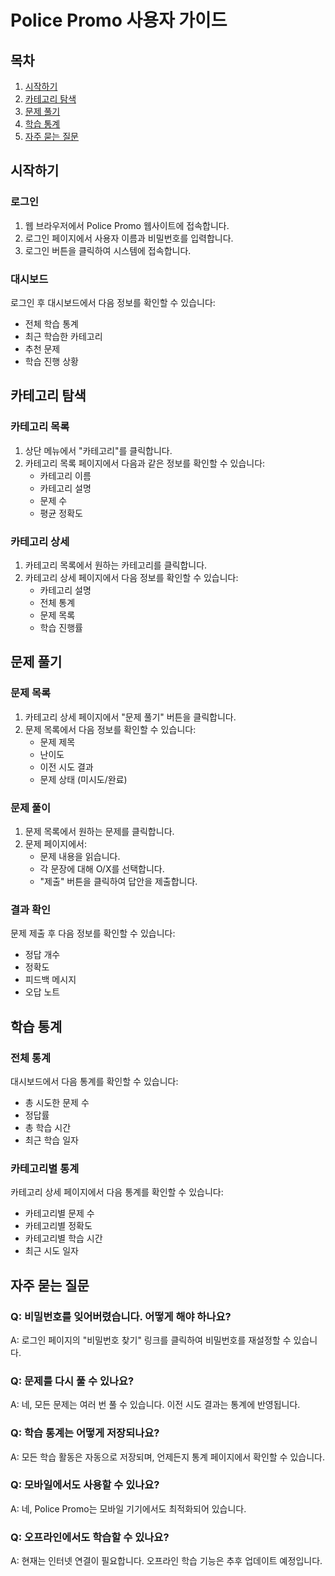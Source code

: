 # Police Promo 사용자 가이드

## 목차
1. [시작하기](#시작하기)
2. [카테고리 탐색](#카테고리-탐색)
3. [문제 풀기](#문제-풀기)
4. [학습 통계](#학습-통계)
5. [자주 묻는 질문](#자주-묻는-질문)

## 시작하기

### 로그인
1. 웹 브라우저에서 Police Promo 웹사이트에 접속합니다.
2. 로그인 페이지에서 사용자 이름과 비밀번호를 입력합니다.
3. 로그인 버튼을 클릭하여 시스템에 접속합니다.

### 대시보드
로그인 후 대시보드에서 다음 정보를 확인할 수 있습니다:
- 전체 학습 통계
- 최근 학습한 카테고리
- 추천 문제
- 학습 진행 상황

## 카테고리 탐색

### 카테고리 목록
1. 상단 메뉴에서 "카테고리"를 클릭합니다.
2. 카테고리 목록 페이지에서 다음과 같은 정보를 확인할 수 있습니다:
   - 카테고리 이름
   - 카테고리 설명
   - 문제 수
   - 평균 정확도

### 카테고리 상세
1. 카테고리 목록에서 원하는 카테고리를 클릭합니다.
2. 카테고리 상세 페이지에서 다음 정보를 확인할 수 있습니다:
   - 카테고리 설명
   - 전체 통계
   - 문제 목록
   - 학습 진행률

## 문제 풀기

### 문제 목록
1. 카테고리 상세 페이지에서 "문제 풀기" 버튼을 클릭합니다.
2. 문제 목록에서 다음 정보를 확인할 수 있습니다:
   - 문제 제목
   - 난이도
   - 이전 시도 결과
   - 문제 상태 (미시도/완료)

### 문제 풀이
1. 문제 목록에서 원하는 문제를 클릭합니다.
2. 문제 페이지에서:
   - 문제 내용을 읽습니다.
   - 각 문장에 대해 O/X를 선택합니다.
   - "제출" 버튼을 클릭하여 답안을 제출합니다.

### 결과 확인
문제 제출 후 다음 정보를 확인할 수 있습니다:
- 정답 개수
- 정확도
- 피드백 메시지
- 오답 노트

## 학습 통계

### 전체 통계
대시보드에서 다음 통계를 확인할 수 있습니다:
- 총 시도한 문제 수
- 정답률
- 총 학습 시간
- 최근 학습 일자

### 카테고리별 통계
카테고리 상세 페이지에서 다음 통계를 확인할 수 있습니다:
- 카테고리별 문제 수
- 카테고리별 정확도
- 카테고리별 학습 시간
- 최근 시도 일자

## 자주 묻는 질문

### Q: 비밀번호를 잊어버렸습니다. 어떻게 해야 하나요?
A: 로그인 페이지의 "비밀번호 찾기" 링크를 클릭하여 비밀번호를 재설정할 수 있습니다.

### Q: 문제를 다시 풀 수 있나요?
A: 네, 모든 문제는 여러 번 풀 수 있습니다. 이전 시도 결과는 통계에 반영됩니다.

### Q: 학습 통계는 어떻게 저장되나요?
A: 모든 학습 활동은 자동으로 저장되며, 언제든지 통계 페이지에서 확인할 수 있습니다.

### Q: 모바일에서도 사용할 수 있나요?
A: 네, Police Promo는 모바일 기기에서도 최적화되어 있습니다.

### Q: 오프라인에서도 학습할 수 있나요?
A: 현재는 인터넷 연결이 필요합니다. 오프라인 학습 기능은 추후 업데이트 예정입니다. 